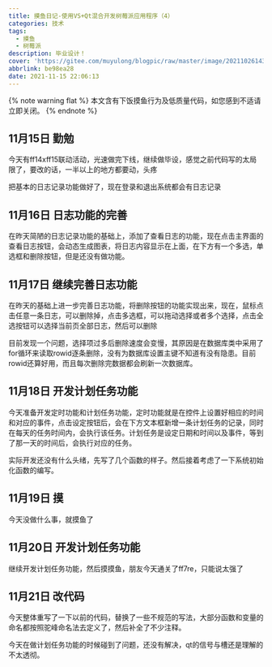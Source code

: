 ```yaml
---
title: 摸鱼日记-使用VS+Qt混合开发树莓派应用程序（4）
categories: 技术
tags:
  - 摸鱼
  - 树莓派
description: 毕业设计！
cover: 'https://gitee.com/muyulong/blogpic/raw/master/image/202110261435984.jpg'
abbrlink: be98ea28
date: 2021-11-15 22:06:13
---
```


{% note warning flat %}
本文含有下饭摸鱼行为及低质量代码，如您感到不适请立即关闭。
{% endnote %}

## 11月15日 勤勉

今天有ff14xff15联动活动，光速做完下线，继续做毕设，感觉之前代码写的太局限了，要改的话，一半以上的地方都要动，头疼

把基本的日志记录功能做好了，现在登录和退出系统都会有日志记录

## 11月16日 日志功能的完善

在昨天简陋的日志记录功能的基础上，添加了查看日志的功能，现在点击主界面的查看日志按钮，会动态生成图表，将日志内容显示在上面，在下方有一个多选，单选框和删除按钮，但是还没有做功能。

## 11月17日 继续完善日志功能

在昨天的基础上进一步完善日志功能，将删除按钮的功能实现出来，现在，鼠标点击任意一条日志，可以删除掉，点击多选框，可以拖动选择或者多个选择，点击全选按钮可以选择当前页全部日志，然后可以删除

目前发现一个问题，选择项过多后删除速度会变慢，其原因是在数据库类中采用了for循环来读取rowid逐条删除，没有为数据库设置主键不知道有没有隐患。目前rowid还算好用，而且每次删除完数据都会刷新一次数据库。

## 11月18日 开发计划任务功能

今天准备开发定时功能和计划任务功能，定时功能就是在控件上设置好相应的时间和对应的事件，点击设定按钮后，会在下方文本框新增一条计划任务的记录，同时在每天的任务时间内，会执行该任务。计划任务是设定日期和时间以及事件，等到了那一天的时间后，会执行对应的任务。

实际开发还没有什么头绪，先写了几个函数的样子。然后接着考虑了一下系统初始化函数的编写。

## 11月19日 摸

今天没做什么事，就摸鱼了

## 11月20日 开发计划任务功能

继续开发计划任务功能，然后摸摸鱼，朋友今天通关了ff7re，只能说太强了

## 11月21日 改代码

今天整体重写了一下以前的代码，替换了一些不规范的写法，大部分函数和变量的命名都按照驼峰命名法去定义了，然后补全了不少注释。

今天在做计划任务功能的时候碰到了问题，还没有解决，qt的信号与槽还是理解的不太透彻。

